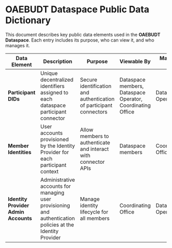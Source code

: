 # OAEBUDT Dataspace Public Data Dictionary

This document describes key public data elements used in the **OAEBUDT Dataspace**. Each entry includes its purpose, who can view it, and who manages it.

| **Data Element**                     | **Description**                                                                                            | **Purpose**                                                             | **Viewable By**                                           | **Managed By**           |
|--------------------------------------|------------------------------------------------------------------------------------------------------------|-------------------------------------------------------------------------|-----------------------------------------------------------|--------------------------|
| **Participant DIDs**                 | Unique decentralized identifiers assigned to each dataspace participant connector                          | Secure identification and authentication of participant connectors      | Dataspace members, Dataspace Operator, Coordinating Office | Dataspace Operator       |
| **Member Identities**                | User accounts provisioned by the Identity Provider for each participant context                            | Allow members to authenticate and interact with connector APIs | Dataspace members                                           | Coordinating Office      |
| **Identity Provider Admin Accounts** | Administrative accounts for managing user provisioning and authentication policies at the Identity Provider | Manage identity lifecycle for all members      | Coordinating Office                                         | Dataspace Operator    |